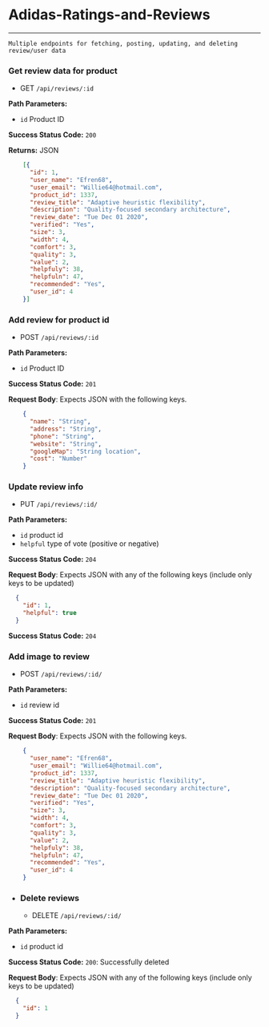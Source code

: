 # Adidas-Ratings-and-Reviews
----
  `Multiple endpoints for fetching, posting, updating, and deleting review/user data`

### Get review data for product
* GET `/api/reviews/:id`

**Path Parameters:**
  * `id` Product ID

**Success Status Code:** `200`

**Returns:** JSON

```json
    [{
      "id": 1,
      "user_name": "Efren68",
      "user_email": "Willie64@hotmail.com",
      "product_id": 1337,
      "review_title": "Adaptive heuristic flexibility",
      "description": "Quality-focused secondary architecture",
      "review_date": "Tue Dec 01 2020",
      "verified": "Yes",
      "size": 3,
      "width": 4,
      "comfort": 3,
      "quality": 3,
      "value": 2,
      "helpfuly": 38,
      "helpfuln": 47,
      "recommended": "Yes",
      "user_id": 4
    }]
```

### Add review for product id
  * POST `/api/reviews/:id`

  **Path Parameters:**
  * `id` Product ID


**Success Status Code:** `201`

**Request Body**: Expects JSON with the following keys.

```json
    {
      "name": "String",
      "address": "String",
      "phone": "String",
      "website": "String",
      "googleMap": "String location",
      "cost": "Number"
    }
```


### Update review info
  * PUT `/api/reviews/:id/`

**Path Parameters:**
  * `id` product id
  * `helpful` type of vote (positive or negative)

**Success Status Code:** `204`

**Request Body**: Expects JSON with any of the following keys (include only keys to be updated)

```json
  {
    "id": 1,
    "helpful": true
  }
```

**Success Status Code:** `204`

### Add image to review
  * POST `/api/reviews/:id/`

**Path Parameters:**

  * `id` review id

**Success Status Code:** `201`

**Request Body**: Expects JSON with the following keys.

```json
    {
      "user_name": "Efren68",
      "user_email": "Willie64@hotmail.com",
      "product_id": 1337,
      "review_title": "Adaptive heuristic flexibility",
      "description": "Quality-focused secondary architecture",
      "review_date": "Tue Dec 01 2020",
      "verified": "Yes",
      "size": 3,
      "width": 4,
      "comfort": 3,
      "quality": 3,
      "value": 2,
      "helpfuly": 38,
      "helpfuln": 47,
      "recommended": "Yes",
      "user_id": 4
    }
```

* ### Delete reviews
  * DELETE `/api/reviews/:id/`

**Path Parameters:**
  * `id` product id

**Success Status Code:** `200`: Successfully deleted

**Request Body**: Expects JSON with any of the following keys (include only keys to be updated)

```json
  {
    "id": 1
  }
```

